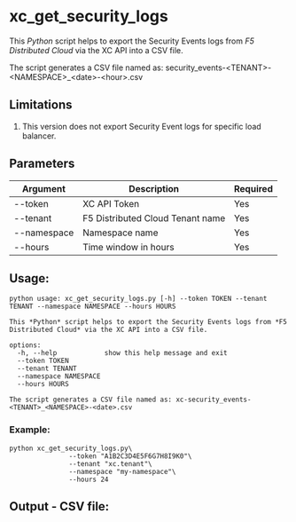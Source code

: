 # xc_get_security_logs

This *Python* script helps to export the Security Events logs from *F5 Distributed Cloud* via the XC API into a CSV file.

The script generates a CSV file named as: security_events-\<TENANT\>-\<NAMESPACE\>_\<date\>-\<hour\>.csv

## Limitations

1. This version does not export Security Event logs for specific load balancer.

## Parameters

| Argument | Description | Required |
|----------|-------------|----------|
| --token | XC API Token | Yes | 
| --tenant | F5 Distributed Cloud Tenant name | Yes |
| --namespace | Namespace name | Yes |
| --hours | Time window in hours | Yes | 

## Usage:
```
python usage: xc_get_security_logs.py [-h] --token TOKEN --tenant TENANT --namespace NAMESPACE --hours HOURS

This *Python* script helps to export the Security Events logs from *F5 Distributed Cloud* via the XC API into a CSV file.

options:
  -h, --help            show this help message and exit
  --token TOKEN
  --tenant TENANT
  --namespace NAMESPACE
  --hours HOURS

The script generates a CSV file named as: xc-security_events-<TENANT>_<NAMESPACE>-<date>.csv
```
### Example:
```
python xc_get_security_logs.py\
               --token "A1B2C3D4E5F6G7H8I9K0"\
               --tenant "xc.tenant"\
               --namespace "my-namespace"\
               --hours 24
```

## Output - CSV file:

